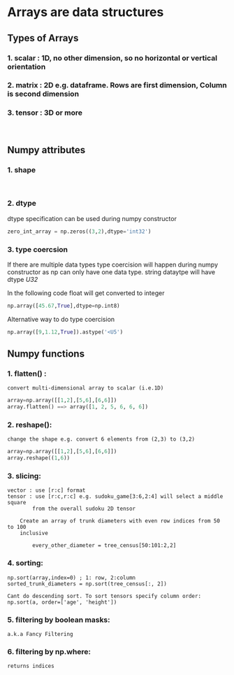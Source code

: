 # Arrays are data structures

## Types of Arrays
### 1. scalar : 1D, no other dimension, so no horizontal or vertical orientation
### 2. matrix : 2D e.g. dataframe. Rows are first dimension, Column is second dimension
### 3. tensor : 3D or more 

<br>

## Numpy attributes
### 1. shape
<br>

### 2. dtype
dtype specification can be used during numpy constructor
```python
zero_int_array = np.zeros((3,2),dtype='int32')
```

### 3. type coercsion
If there are multiple data types type coercision will happen during numpy constructor
as np can only have one data type. string dataytpe will have dtype _U32_

In the following code float will get converted to integer
```python
np.array([45.67,True],dtype=np.int8)
```
Alternative way to do type coercision
```python
np.array([9,1.12,True]).astype('<U5')
```

## Numpy functions
### 1. flatten() : 
    convert multi-dimensional array to scalar (i.e.1D)
```python
array=np.array([[1,2],[5,6],[6,6]])
array.flatten() ==> array([1, 2, 5, 6, 6, 6])
```
### 2. reshape():
    change the shape e.g. convert 6 elements from (2,3) to (3,2)
```python
array=np.array([[1,2],[5,6],[6,6]])
array.reshape((1,6))
```
### 3. slicing:
    vector : use [r:c] format
    tensor : use [r:c,r:c] e.g. sudoku_game[3:6,2:4] will select a middle square
            from the overall sudoku 2D tensor

        Create an array of trunk diameters with even row indices from 50 to 100 
        inclusive

            every_other_diameter = tree_census[50:101:2,2]

### 4. sorting:
    np.sort(array,index=0) ; 1: row, 2:column
    sorted_trunk_diameters = np.sort(tree_census[:, 2])

    Cant do descending sort. To sort tensors specify column order:
    np.sort(a, order=['age', 'height'])

### 5. filtering by boolean masks:
    a.k.a Fancy Filtering


### 6. filtering by np.where: 
    returns indices


